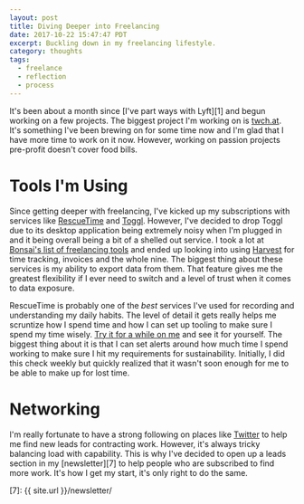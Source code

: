 ```yaml
---
layout: post
title: Diving Deeper into Freelancing
date: 2017-10-22 15:47:47 PDT
excerpt: Buckling down in my freelancing lifestyle.
category: thoughts
tags:
  - freelance
  - reflection
  - process
---
```


It's been about a month since [I've part ways with Lyft][1] and begun working on
a few projects. The biggest project I'm working on is [twch.at][5]. It's
something I've been brewing on for some time now and I'm glad that I have more
time to work on it now. However, working on passion projects pre-profit doesn't
cover food bills.

# Tools I'm Using

Since getting deeper with freelancing, I've kicked up my subscriptions with
services like [RescueTime][2] and [Toggl][3]. However, I've decided to drop
Toggl due to its desktop application being extremely noisy when I'm plugged in
and it being overall being a bit of a shelled out service. I took a lot at
[Bonsai's list of freelancing tools][4] and ended up looking into using
[Harvest][4] for time tracking, invoices and the whole nine. The biggest thing
about these services is my ability to export data from them. That feature gives
me the greatest flexibility if I ever need to switch and a level of trust when
it comes to data exposure.

RescueTime is probably one of the _best_ services I've used for recording and
understanding my daily habits. The level of detail it gets really helps me
scruntize how I spend time and how I can set up tooling to make sure I spend my
time wisely. [Try it for a while on me][2] and see it for yourself. The biggest
thing about it is that I can set alerts around how much time I spend working to
make sure I hit my requirements for sustainability. Initially, I did this check
weekly but quickly realized that it wasn't soon enough for me to be able to make
up for lost time.

# Networking

I'm really fortunate to have a strong following on places like [Twitter][6] to
help me find new leads for contracting work. However, it's always tricky
balancing load with capability. This is why I've decided to open up a leads
section in my [newsletter][7] to help people who are subscribed to find more
work. It's how I get my start, it's only right to do the same.

[2]: https://www.rescuetime.com/ref/1204677
[3]: https://toggl.com
[4]: http://try.hrv.st/1-884419
[5]: http://app.twch.at/?ref=jackywtf
[6]: https://twitter.com/jackyalcine
[7]: {{ site.url }}/newsletter/
